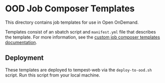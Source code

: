 # OOD Job Composer Templates
This directory contains job templates for use in Open OnDemand.

Templates consist of an sbatch script and `manifest.yml` file that describes the template. For more information, see the [custom job composer templates documentation](https://osc.github.io/ood-documentation/latest/customizations.html#custom-job-composer-templates).

## Deployment
These templates are deployed to tempest-web via the `deploy-to-ood.sh` script. Run this script from your local machine.
